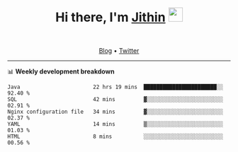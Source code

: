 <h1 align="center">Hi there, I'm <a href="https://jithset.github.io/" target="_blank">Jithin</a> <img
src="https://github.com/blackcater/blackcater/raw/main/images/Hi.gif" height="32" /></h1>

<br />

<p align="center">
  <a href="https://jithset.github.io">Blog</a> •
  <a href="https://twitter.com/jithset">Twitter</a>
</p>

---

📊 **Weekly development breakdown**

<!--START_SECTION:waka-->
```text
Java                       22 hrs 19 mins  ███████████████████████░░   92.40 % 
SQL                        42 mins         ▓░░░░░░░░░░░░░░░░░░░░░░░░   02.91 % 
Nginx configuration file   34 mins         ▓░░░░░░░░░░░░░░░░░░░░░░░░   02.37 % 
YAML                       14 mins         ▒░░░░░░░░░░░░░░░░░░░░░░░░   01.03 % 
HTML                       8 mins          ░░░░░░░░░░░░░░░░░░░░░░░░░   00.56 % 
```
<!--END_SECTION:waka-->

